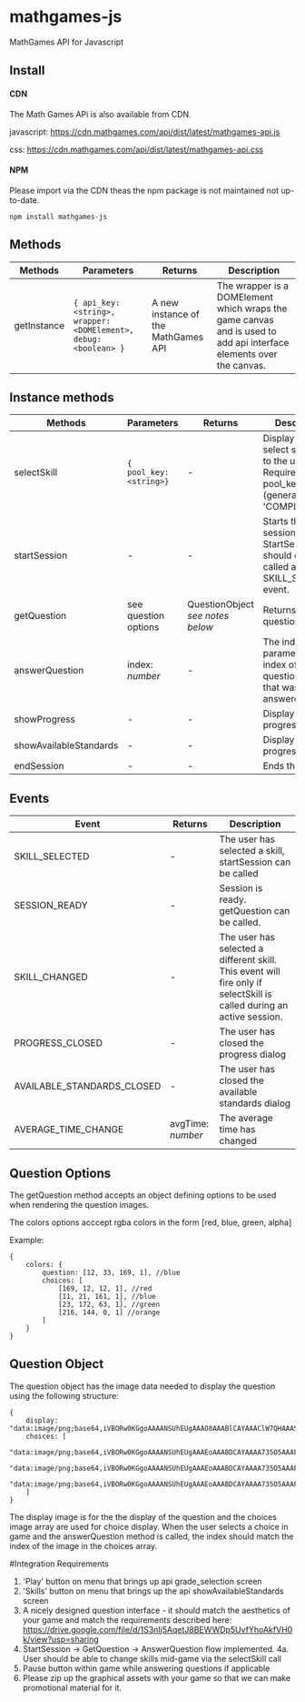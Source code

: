 # mathgames-js

MathGames API for Javascript

## Install
#### CDN		

The Math Games APi is also available from CDN.				

javascript: https://cdn.mathgames.com/api/dist/latest/mathgames-api.js

css: https://cdn.mathgames.com/api/dist/latest/mathgames-api.css


#### NPM
Please import via the CDN theas the npm package is not maintained not up-to-date.
```
npm install mathgames-js
```


## Methods

Methods | Parameters | Returns | Description
---|---|---|---
getInstance | ```{ api_key: <string>, wrapper: <DOMElement>, debug: <boolean> }``` |  A new instance of the MathGames API | The wrapper is a DOMElement which wraps the game canvas and is used to add api interface elements over the canvas. |

## Instance methods

Methods | Parameters | Returns | Description
---|---|---|---
selectSkill    |```{ pool_key: <string>}```| -| Display the select skill dialog to the user. Requires a pool_key (generally 'COMPLETE').
startSession   | - | - | Starts the session. StartSession should only be called after the SKILL_SELECTED event.
getQuestion    | see question options | QuestionObject *see notes below* | Returns a new question.
answerQuestion | index: *number*| -| The index parameter is the index of the question choice that was answered
showProgress   | -| - | Display the progress dialog
showAvailableStandards   | -| - | Display the progress dialog
endSession     | -| - | Ends the session.

## Events

Event | Returns | Description
---|---|---
SKILL_SELECTED|-| The user has selected a skill, startSession can be called
SESSION_READY|-|Session is ready.  getQuestion can be called.
SKILL_CHANGED|-|The user has selected a different skill.  This event will fire only if selectSkill is called during an active session.
PROGRESS_CLOSED|-|The user has closed the progress dialog
AVAILABLE_STANDARDS_CLOSED|-|The user has closed the available standards dialog
AVERAGE_TIME_CHANGE|avgTime: *number* |The average time has changed

## Question Options

The getQuestion method accepts an object defining options to be used when rendering the question images.

The colors options acccept rgba colors in the form [red, blue, green, alpha]

Example:

```
{
    colors: {
        question: [12, 33, 169, 1], //blue
        choices: [
            [169, 12, 12, 1], //red
            [11, 21, 161, 1], //blue
            [23, 172, 63, 1], //green
            [216, 144, 0, 1] //orange
        ]
    }
}
```


## Question Object

The question object has the image data needed to display the question using the following structure:

```
{
    display: "data:image/png;base64,iVBORw0KGgoAAAANSUhEUgAAAO8AAABlCAYAAAClW7QHAAASbElEQVR4Xu2de...",
    choices: [
        "data:image/png;base64,iVBORw0KGgoAAAANSUhEUgAAAEoAAABDCAYAAAA735O5AAAF50lEQVR4Xu1b633bRgwHKM...",
        "data:image/png;base64,iVBORw0KGgoAAAANSUhEUgAAAEoAAABDCAYAAAA735O5AAAFTklEQVR4Xu2b33nbNhDA7y...",
        "data:image/png;base64,iVBORw0KGgoAAAANSUhEUgAAAEoAAABDCAYAAAA735O5AAAFDklEQVR4Xu2b0XnbOAzHAV..."
    ]
}
```

The display image is for the the display of the question and the choices image array are used for choice display.  When the user selects a choice in game and the answerQuestion method is called, the index should match the index of the image in the choices array.

#Integration Requirements
1. 'Play' button on menu that brings up api grade_selection screen
2. 'Skills' button on menu that brings up the api showAvailableStandards screen
3. A nicely designed question interface - it should match the aesthetics of your game and match the requirements described here: https://drive.google.com/file/d/1S3nIj5AqetJ8BEWWDp5UvfYhoAkfVH0k/view?usp=sharing
4. StartSession -> GetQuestion -> AnswerQuestion flow implemented. 
    4a. User should be able to change skills mid-game via the selectSkill call
5. Pause button within game while answering questions if applicable
6. Please zip up the graphical assets with your game so that we can make promotional material for it.
